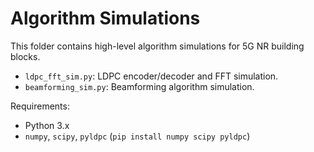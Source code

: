 # Algorithm Simulations

This folder contains high-level algorithm simulations for 5G NR building blocks.

- `ldpc_fft_sim.py`: LDPC encoder/decoder and FFT simulation.
- `beamforming_sim.py`: Beamforming algorithm simulation.

Requirements:
- Python 3.x
- `numpy`, `scipy`, `pyldpc` (`pip install numpy scipy pyldpc`)
